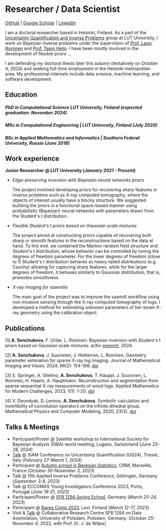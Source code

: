 # Researcher / Data Scientist

[GitHub](https://github.com/AngelinaSen) | [Google Scholar](https://scholar.google.com/citations?hl=en&user=sghAn8cAAAAJ) | [LinkedIn](https://www.linkedin.com/in/senchukova/)

I am a doctoral researcher based in Helsinki, Finland. As a part of the [Uncertainty Quantification and Inverse Problems](https://www.lut.fi/en/research-groups/uncertainty-quantification-and-inverse-problems) group at LUT University, I work on Bayesian inverse problems under the supervision of [Prof. Lassi Roininen](https://www.lut.fi/fi/profiilit/lassi-roininen) and [Prof. Tapio Helin](https://www.lut.fi/fi/profiilit/tapio-helin). I have been mostly involved in the development of flexible priors ...

I am defending my doctoral thesis later this autumn (tentatively on October 4, 2024) and seeking full-time employment in the Helsinki metropolitan area. My professional interests include data science, machine learning, and software development.  


## Education 
##### PhD in Computational Science LUT University, Finland (_expected graduation: November 2024_)
##### MSc in Computational Engineering | LUT University, Finland (_July 2020_)
##### BSc in Applied Mathematics and Informatics | Southern Federal University, Russia (_June 2018_)

## Work experience 
**Junior Researcher @ LUT University (_January 2021 - Present_)**

* _Edge-preserving inversion with Bayesian neural networks priors_
  
  The project involved developing priors for recovering sharp features in inverse problems such as X-ray computed tomography, where the objects of interest usually have a blocky structure. We suggested building the priors in a functional space-based manner using probabilistic (Bayesian) neural networks with parameters drawn from the Student's _t_ distribution.

* _Flexible Student's t priors based on Gaussian scale mixtures_
  
  The project aimed at constructing priors capable of recovering both sharp or smooth features in the reconstructions based on the data at hand. To this end, we combined the Markov random field structure and Student's t distribution, whose behavior can be controlled by tuning the degrees of freedom parameter.
  For the lower degrees of freedom (close to 1) Student's t distribution behaves as heavy-tailed distributions (e.g. Cauchy) allowing for capturing sharp features, while for the larger degrees of freedom, it behaves similarly to Gaussian distribution, that is, promotes smoothness.

* _X-ray imaging for sawmills_
  
  The main goal of the project was to improve the sawmill workflow using non-invasive sensing through the X-ray computed tomography of logs. I developed a method for estimating unknown parameters of fan-beam X-ray geometry using the calibration object.


## Publications 
[1] __A. Senchukova__, F. Uribe, L. Roininen. Bayesian inversion with Student's t priors based on Gaussian scale mixtures. arXiv [preprint](https://arxiv.org/pdf/2403.13665), 2024.

[2] __A. Senchukova__, J. Suuronen, J. Heikkinen, L. Roininen. Geometry parameter estimation for sparse X-ray log imaging. Journal of Mathematical Imaging and Vision, 2024, 66(2): 154-166. [doi](https://doi.org/10.1007/s10851-023-01167-6)

[3] S. Springer, A. Glielmo, __A. Senchukova__, T. Kauppi, J. Suuronen, L. Roininen, H. Haario, A. Hauptmann. Reconstruction and segmentation from sparse sequential X-ray measurements of wood logs. Applied Mathematics for Modern Challenges, 2023, 1(1): 1-20. [doi](https://doi.org/10.3934/ammc.2023002)

[4] V. Deundyak, D. Leonov, __A. Senchukova__. Symbolic calculation and invertibility of convolution operators on the infinite dihedral group. Mathematical Physics and Computer Modeling, 2020, 23(3). [doi](https://mp.jvolsu.com/index.php/en/archive-en/389-mathematical-physics-and-computer-simulation-2020-vol-23-no-3/mathematics-and-mechanics/929-deundyak-v-m-leonov-d-a-senchukova-a-a-symbolic-calculation-and-invertibility-of-convolution-operators-on-the-infinite-dihedral-group)

## Talks & Meetings
- Participant/Poster @ Satellite workshop to International Society for Bayesian Analysis (ISBA) world meeting, Lugano, Switzerland (_June 25-28, 2024_)
- [Talk](https://meetings.siam.org/sess/dsp_programsess.cfm?SESSIONCODE=78220) @ SIAM Conference on Uncertainty Quantification (UQ24), Trieste, Italy (_February 27-March 1, 2024_)
- Participant @ [Autumn school in Bayesian Statistics](https://bayesatcirm.github.io/2023/), CIRM, Marseille, France (_October 30-November 3, 2023_)
- Talk @ 11th Applied Inverse Problems Conference, Göttingen, Germany (_September 3-8, 2023_)
- Talk @ ECCOMAS Young Investigators Conference 2023, Porto, Portugal (_June 19-21, 2023_)
- Participant/Poster @ [SFB 1294 Spring School](https://www.sfb1294.de/events/event/spring-school-2023), Germany (_March 20-24, 2023_)
- Participant @ [Bayes Comp 2023](https://bayescomp2023.com), Levi, Finland (_March 12-17, 2023_)
- Visit & [Talk](https://www.sfb1294.de/events/event/two-prior-models-for-edge-preserving-bayesian-inversion) @ Collaborative Research Centre SFB 1294 on Data Assimilation, University of Potsdam, Potsdam, Germany. (_October 25-November 4_, 2022, with Prof. Dr. J. de Wiljes)
